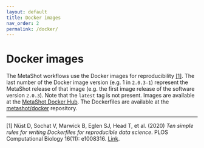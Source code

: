 ```yaml
---
layout: default
title: Docker images
nav_order: 2
permalink: /docker/
---
```


# Docker images

The MetaShot workflows use the Docker images for reproducibility [[1]](#1). The
last number of the Docker image version (e.g. 1 in `2.0.3-1`) represent the
MetaShot release of that image (e.g. the first image release of the software
version `2.0.3`). Note that the `latest` tag is not present. Images are
available at the [MetaShot Docker Hub](https://hub.docker.com/u/metashot/). The
Dockerfiles are available at the
[metashot/docker](https://github.com/metashot/docker) repository.

---

<a name="1">[1]</a> Nüst D, Sochat V, Marwick B, Eglen SJ, Head T, et al. (2020)
                    _Ten simple rules for writing Dockerfiles for reproducible
                    data science_. PLOS Computational Biology 16(11): e1008316.
                    [Link](https://doi.org/10.1371/journal.pcbi.1008316).
